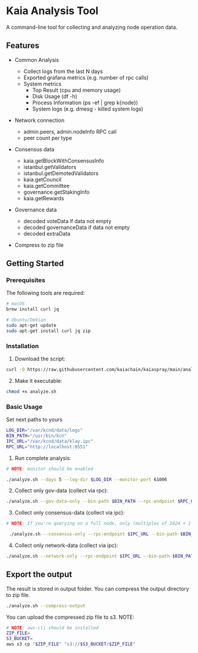 # Kaia Analysis Tool

A command-line tool for collecting and analyzing node operation data.

## Features

- Common Analysis
  - Collect logs from the last N days
  - Exported grafana metrics (e.g. number of rpc calls)
  - System metrics
    - Top Result (cpu and memory usage)
    - Disk Usage (df -h)
    - Process Information (ps -ef | grep k{node})
    - System logs (e.g. dmesg - killed system logs)

- Network connection
  - admin.peers, admin.nodeInfo RPC call
  - peer count per type

- Consensus data
  - kaia.getBlockWithConsensusInfo
  - istanbul.getValidators
  - istanbul.getDemotedValidators
  - kaia.getCouncil
  - kaia.getCommittee
  - governance.getStakingInfo
  - kaia.getRewards

- Governance data
  - decoded voteData if data not empty
  - decoded governanceData if data not empty
  - decoded extraData

- Compress to zip file

## Getting Started

### Prerequisites

The following tools are required:
```bash
# macOS
brew install curl jq

# Ubuntu/Debian
sudo apt-get update
sudo apt-get install curl jq zip
```

### Installation

1. Download the script:
```bash
curl -O https://raw.githubusercontent.com/kaiachain/kaiaspray/main/analyze.sh
```

2. Make it executable:
```bash
chmod +x analyze.sh
```

### Basic Usage
Set next paths to yours
```bash
LOG_DIR="/var/kcnd/data/logs"
BIN_PATH="/usr/bin/kcn"
IPC_URL="/var/kcnd/data/klay.ipc"
RPC_URL="http://localhost:8551"
```

1. Run complete analysis:
```bash
# NOTE: monitor should be enabled

./analyze.sh --days 5 --log-dir $LOG_DIR --monitor-port 61006
```

2. Collect only gov-data (collect via rpc):
```bash
./analyze.sh --gov-data-only --bin-path $BIN_PATH --rpc-endpoint $RPC_URL --block-height 5
```

3. Collect only consensus-data (collect via ipc):

```bash
# NOTE: If you're querying on a full node, only (multiples of 1024 + 1 or recent) block nums are available.

 ./analyze.sh --consensus-only --rpc-endpoint $IPC_URL --bin-path $BIN_PATH --block-height 1025
```

4. Collect only network-data (collect via ipc):
```bash
./analyze.sh --network-only --rpc-endpoint $IPC_URL --bin-path $BIN_PATH
```

## Export the output
The result is stored in output folder.
You can compress the output directory to zip file.
```bash
./analyze.sh --compress-output
```

You can upload the compressed zip file to s3.
NOTE: 
```bash
# NOTE: aws-cli should be installed
ZIP_FILE=
S3_BUCKET=
aws s3 cp "$ZIP_FILE" "s3://$S3_BUCKET/$ZIP_FILE"
```